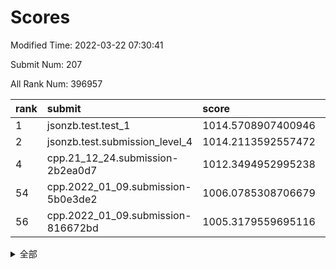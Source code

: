 # Scores

Modified Time: 2022-03-22 07:30:41

Submit Num: 207

All Rank Num: 396957

| rank |               submit               |       score        |       sigma        | pk_num |
| :--- | :--------------------------------- | :----------------- | :----------------- | :----- |
| 1    | jsonzb.test.test_1                 | 1014.5708907400946 | 0.8518729731950895 | 7670   |
| 2    | jsonzb.test.submission_level_4     | 1014.2113592557472 | 0.8228894717944989 | 7674   |
| 4    | cpp.21_12_24.submission-2b2ea0d7   | 1012.3494952995238 | 0.8014004236896317 | 7666   |
| 54   | cpp.2022_01_09.submission-5b0e3de2 | 1006.0785308706679 | 0.7366823947046429 | 7672   |
| 56   | cpp.2022_01_09.submission-816672bd | 1005.3179559695116 | 0.71824542226613   | 7672   |


<details>
<summary>全部</summary>

| rank |                 submit                 |       score        |       sigma        | pk_num |
| :--- | :------------------------------------- | :----------------- | :----------------- | :----- |
| 1    | jsonzb.test.test_1                     | 1014.5708907400946 | 0.8518729731950895 | 7670   |
| 2    | jsonzb.test.submission_level_4         | 1014.2113592557472 | 0.8228894717944989 | 7674   |
| 3    | gobigger.level_3.submission_level_3_10 | 1012.5501379876324 | 0.7835828092664284 | 7668   |
| 4    | cpp.21_12_24.submission-2b2ea0d7       | 1012.3494952995238 | 0.8014004236896317 | 7666   |
| 5    | gobigger.level_3.submission_level_3_27 | 1011.7062692194618 | 0.7517793812168941 | 7668   |
| 6    | gobigger.level_3.submission_level_3_24 | 1011.4635631085662 | 0.7991322328137456 | 7673   |
| 7    | gobigger.level_3.submission_level_3_12 | 1011.2051538209189 | 0.7664326393524524 | 7666   |
| 8    | gobigger.level_3.submission_level_3_40 | 1010.9318835641004 | 0.7595483185848153 | 7668   |
| 9    | gobigger.level_3.submission_level_3_21 | 1010.9069022483432 | 0.7721457035026734 | 7669   |
| 10   | gobigger.level_3.submission_level_3_7  | 1010.9062225551969 | 0.7838027044545336 | 7669   |
| 11   | gobigger.level_3.submission_level_3_26 | 1010.8997640073567 | 0.77633141352779   | 7673   |
| 12   | gobigger.level_3.submission_level_3_15 | 1010.7450435254308 | 0.7660656424759417 | 7669   |
| 13   | gobigger.level_3.submission_level_3_33 | 1010.6642805685996 | 0.7492310367794851 | 7675   |
| 14   | gobigger.level_3.submission_level_3_48 | 1010.6438744873292 | 0.7688832616450649 | 7671   |
| 15   | gobigger.level_3.submission_level_3_9  | 1010.629751469455  | 0.7953135707986595 | 7674   |
| 16   | gobigger.level_3.submission_level_3_39 | 1010.6138220457848 | 0.7809113154095452 | 7676   |
| 17   | gobigger.level_3.submission_level_3_1  | 1010.5615192331628 | 0.756477264285979  | 7671   |
| 18   | gobigger.level_3.submission_level_3_19 | 1010.4911396096354 | 0.762257355578342  | 7671   |
| 19   | gobigger.level_3.submission_level_3_44 | 1010.4222077926643 | 0.7778153798357197 | 7671   |
| 20   | gobigger.level_3.submission_level_3_37 | 1010.3950881165671 | 0.7530067039226314 | 7667   |
| 21   | gobigger.level_3.submission_level_3_8  | 1010.370345948651  | 0.7669839222101299 | 7667   |
| 22   | gobigger.level_3.submission_level_3_14 | 1010.330394914336  | 0.7720498341247679 | 7675   |
| 23   | gobigger.level_3.submission_level_3_30 | 1010.3232002879174 | 0.7594441371356627 | 7674   |
| 24   | gobigger.level_3.submission_level_3_18 | 1010.3171346025916 | 0.7775448179073967 | 7669   |
| 25   | gobigger.level_3.submission_level_3_35 | 1010.2115502437981 | 0.758542946926371  | 7673   |
| 26   | gobigger.level_3.submission_level_3_36 | 1010.1434681562469 | 0.7408275029545074 | 7666   |
| 27   | gobigger.level_3.submission_level_3_0  | 1010.1353921257247 | 0.7431190119039095 | 7664   |
| 28   | gobigger.level_3.submission_level_3_16 | 1010.0402744146672 | 0.753217346038957  | 7668   |
| 29   | gobigger.level_3.submission_level_3_22 | 1010.0107570438848 | 0.752160310776994  | 7672   |
| 30   | gobigger.level_3.submission_level_3_2  | 1010.0098253957896 | 0.7650581406269935 | 7673   |
| 31   | gobigger.level_3.submission_level_3_42 | 1009.9254727476741 | 0.7629906717920477 | 7669   |
| 32   | gobigger.level_3.submission_level_3_13 | 1009.8613154839095 | 0.7546720041766565 | 7668   |
| 33   | gobigger.level_3.submission_level_3_31 | 1009.7823302899326 | 0.7738231957434651 | 7672   |
| 34   | gobigger.level_3.submission_level_3_49 | 1009.6634941241826 | 0.7451136449662171 | 7673   |
| 35   | gobigger.level_3.submission_level_3_4  | 1009.641098103626  | 0.7565536272283081 | 7670   |
| 36   | gobigger.level_3.submission_level_3_23 | 1009.5673970566071 | 0.7506980390599235 | 7670   |
| 37   | gobigger.level_3.submission_level_3_11 | 1009.5634111068676 | 0.7497389164410264 | 7667   |
| 38   | gobigger.level_3.submission_level_3_47 | 1009.5599521126601 | 0.7419531000334767 | 7669   |
| 39   | gobigger.level_3.submission_level_3_43 | 1009.4906178069915 | 0.7626364519066364 | 7671   |
| 40   | gobigger.level_3.submission_level_3_3  | 1009.4583769700117 | 0.7574604712103064 | 7674   |
| 41   | gobigger.level_3.submission_level_3_38 | 1009.4297216155614 | 0.7252432253720935 | 7669   |
| 42   | gobigger.level_3.submission_level_3_6  | 1009.3512107794937 | 0.7630064292828749 | 7676   |
| 43   | gobigger.level_3.submission_level_3_32 | 1009.3338566179929 | 0.7420313720065725 | 7672   |
| 44   | gobigger.level_3.submission_level_3_34 | 1009.3041089335038 | 0.7461719874670535 | 7671   |
| 45   | gobigger.level_3.submission_level_3_25 | 1009.0595196260795 | 0.7416962875999222 | 7671   |
| 46   | gobigger.level_3.submission_level_3_5  | 1009.0232752402886 | 0.7416721393207819 | 7669   |
| 47   | gobigger.level_3.submission_level_3_29 | 1008.8990102568793 | 0.748441038027697  | 7669   |
| 48   | gobigger.level_3.submission_level_3_41 | 1008.7996159359798 | 0.7491584317040895 | 7674   |
| 49   | gobigger.level_3.submission_level_3_45 | 1008.5186125979927 | 0.7456328897272154 | 7670   |
| 50   | gobigger.level_3.submission_level_3_46 | 1008.4429413007181 | 0.7372882756912871 | 7671   |
| 51   | gobigger.level_3.submission_level_3_20 | 1008.4061408099019 | 0.740545881988478  | 7674   |
| 52   | gobigger.level_3.submission_level_3_28 | 1008.1579279982005 | 0.7484498231517123 | 7673   |
| 53   | gobigger.level_3.submission_level_3_17 | 1007.5049016500978 | 0.7587988557676576 | 7670   |
| 54   | cpp.2022_01_09.submission-5b0e3de2     | 1006.0785308706679 | 0.7366823947046429 | 7672   |
| 55   | gobigger.level_1.submission_level_1_35 | 1005.6489410739638 | 0.7183100665810831 | 7669   |
| 56   | cpp.2022_01_09.submission-816672bd     | 1005.3179559695116 | 0.71824542226613   | 7672   |
| 57   | gobigger.level_1.submission_level_1_24 | 1005.1602414968371 | 0.7315585133450189 | 7673   |
| 58   | gobigger.level_1.submission_level_1_37 | 1005.034631468608  | 0.7137479676346221 | 7672   |
| 59   | gobigger.level_1.submission_level_1_16 | 1004.7821541181968 | 0.7308181363367262 | 7672   |
| 60   | gobigger.level_1.submission_level_1_30 | 1004.4237008239289 | 0.717922144369559  | 7668   |
| 61   | gobigger.level_1.submission_level_1_1  | 1004.1457388829069 | 0.7127549389164489 | 7673   |
| 62   | gobigger.level_1.submission_level_1_42 | 1004.1285829319594 | 0.7163148467647971 | 7669   |
| 63   | gobigger.level_1.submission_level_1_38 | 1003.9941062236935 | 0.7119050484428613 | 7675   |
| 64   | gobigger.level_1.submission_level_1_32 | 1003.8935871069228 | 0.7235859783736889 | 7669   |
| 65   | gobigger.level_1.submission_level_1_29 | 1003.8739204638728 | 0.7362436160345863 | 7677   |
| 66   | gobigger.level_1.submission_level_1_25 | 1003.8479164156263 | 0.7216220852228995 | 7670   |
| 67   | gobigger.level_1.submission_level_1_44 | 1003.8478628805477 | 0.7066081038917881 | 7670   |
| 68   | gobigger.level_1.submission_level_1_28 | 1003.8388701614872 | 0.7252993970413486 | 7669   |
| 69   | gobigger.level_1.submission_level_1_22 | 1003.7225368403105 | 0.7171168938550485 | 7673   |
| 70   | gobigger.level_1.submission_level_1_8  | 1003.6163972579966 | 0.7155802063454524 | 7672   |
| 71   | gobigger.level_1.submission_level_1_49 | 1003.4360999053525 | 0.7213850992206523 | 7665   |
| 72   | gobigger.level_1.submission_level_1_36 | 1003.3962331108628 | 0.7169395554795593 | 7676   |
| 73   | gobigger.level_1.submission_level_1_46 | 1003.3375604382373 | 0.7178479117489415 | 7674   |
| 74   | gobigger.level_1.submission_level_1_4  | 1003.3302973757972 | 0.7136410679246855 | 7669   |
| 75   | gobigger.level_1.submission_level_1_17 | 1003.3161316207093 | 0.7195711359037948 | 7671   |
| 76   | gobigger.level_1.submission_level_1_23 | 1003.2673833739935 | 0.720416978607484  | 7666   |
| 77   | gobigger.level_1.submission_level_1_34 | 1003.2271856033118 | 0.7254739873196582 | 7670   |
| 78   | gobigger.level_1.submission_level_1_45 | 1003.1754950672794 | 0.7093206541682288 | 7671   |
| 79   | gobigger.level_1.submission_level_1_11 | 1003.1690302642365 | 0.7235237563632141 | 7670   |
| 80   | gobigger.level_1.submission_level_1_9  | 1003.1520254910336 | 0.71831125035429   | 7668   |
| 81   | gobigger.level_1.submission_level_1_7  | 1003.0975618904369 | 0.7214701703898775 | 7669   |
| 82   | gobigger.level_1.submission_level_1_13 | 1003.060174253084  | 0.7109869658254837 | 7672   |
| 83   | gobigger.level_1.submission_level_1_26 | 1002.9994862226772 | 0.7260113958149996 | 7670   |
| 84   | gobigger.level_1.submission_level_1_20 | 1002.9235039807992 | 0.7136863656357509 | 7672   |
| 85   | gobigger.level_1.submission_level_1_21 | 1002.905209373347  | 0.7223523861713561 | 7670   |
| 86   | gobigger.level_1.submission_level_1_14 | 1002.8870972199489 | 0.7289041732766707 | 7676   |
| 87   | gobigger.level_1.submission_level_1_12 | 1002.8553779075206 | 0.7237460896871181 | 7667   |
| 88   | gobigger.level_1.submission_level_1_6  | 1002.7876603352653 | 0.7050293821036296 | 7671   |
| 89   | gobigger.level_1.submission_level_1_27 | 1002.7404904762301 | 0.7284332089131217 | 7667   |
| 90   | gobigger.level_1.submission_level_1_18 | 1002.7191702888166 | 0.7196324299335689 | 7672   |
| 91   | gobigger.level_1.submission_level_1_5  | 1002.7134477383516 | 0.7211386995326752 | 7674   |
| 92   | gobigger.level_1.submission_level_1_15 | 1002.7037986330612 | 0.7092147401018468 | 7676   |
| 93   | gobigger.level_1.submission_level_1_33 | 1002.6984642040737 | 0.7101394016439412 | 7672   |
| 94   | gobigger.level_1.submission_level_1_43 | 1002.6660548104079 | 0.7106629120123686 | 7669   |
| 95   | gobigger.level_1.submission_level_1_40 | 1002.6172233414958 | 0.7080599648722208 | 7671   |
| 96   | gobigger.level_1.submission_level_1_10 | 1002.5369510121574 | 0.7207602445845364 | 7677   |
| 97   | gobigger.level_1.submission_level_1_3  | 1002.4871175171326 | 0.7174036554617963 | 7673   |
| 98   | gobigger.level_1.submission_level_1_0  | 1002.41190983972   | 0.7077801520543258 | 7672   |
| 99   | gobigger.level_1.submission_level_1_41 | 1002.391513966539  | 0.7084381841642441 | 7667   |
| 100  | gobigger.level_1.submission_level_1_48 | 1002.3553868497426 | 0.7185510982196996 | 7670   |
| 101  | gobigger.level_1.submission_level_1_47 | 1002.2260023761274 | 0.7122172194361408 | 7672   |
| 102  | gobigger.level_1.submission_level_1_2  | 1002.224483688886  | 0.7118509175334058 | 7665   |
| 103  | gobigger.level_1.submission_level_1_31 | 1002.0636852349846 | 0.7061618709229517 | 7670   |
| 104  | gobigger.level_1.submission_level_1_39 | 1001.9801256033743 | 0.70869265072668   | 7670   |
| 105  | gobigger.level_1.submission_level_1_19 | 1001.8669738485853 | 0.7068410666235153 | 7666   |
| 106  | gobigger.random.submission_random_28   | 997.7699452134804  | 0.7080272280460557 | 7668   |
| 107  | gobigger.random.submission_random_46   | 997.2424368685097  | 0.7008328405304071 | 7672   |
| 108  | gobigger.random.submission_random_4    | 997.1928284681125  | 0.7095863569795232 | 7670   |
| 109  | gobigger.random.submission_random_39   | 997.0720114734222  | 0.6998243171111996 | 7674   |
| 110  | gobigger.random.submission_random_8    | 997.0670786320682  | 0.7093534485518791 | 7673   |
| 111  | gobigger.random.submission_random_47   | 997.0497015306603  | 0.7000368330577202 | 7672   |
| 112  | gobigger.random.submission_random_6    | 996.893035047521   | 0.7103820159466929 | 7672   |
| 113  | gobigger.random.submission_random_10   | 996.8544266251238  | 0.7064681186041649 | 7670   |
| 114  | gobigger.random.submission_random_43   | 996.7612408323774  | 0.7092199920455462 | 7666   |
| 115  | gobigger.random.submission_random_40   | 996.7250357980437  | 0.7204109035307765 | 7673   |
| 116  | gobigger.random.submission_random_45   | 996.6862189643283  | 0.7120603420765834 | 7669   |
| 117  | gobigger.random.submission_random_24   | 996.6663298451343  | 0.7111244546360526 | 7673   |
| 118  | gobigger.random.submission_random_15   | 996.649834407638   | 0.7169698705492348 | 7672   |
| 119  | gobigger.random.submission_random_26   | 996.5258429442302  | 0.7117866581579065 | 7672   |
| 120  | gobigger.random.submission_random_23   | 996.4888052153414  | 0.6986223519248684 | 7666   |
| 121  | gobigger.random.submission_random_0    | 996.3695709618386  | 0.6985624833843531 | 7674   |
| 122  | gobigger.random.submission_random_32   | 996.317820011154   | 0.7113761317061712 | 7666   |
| 123  | gobigger.random.submission_random_19   | 996.2986210551494  | 0.7055916382282835 | 7667   |
| 124  | gobigger.random.submission_random_5    | 996.1598554626077  | 0.7211694202789173 | 7670   |
| 125  | gobigger.random.submission_random_31   | 996.1399027774984  | 0.7119508952258415 | 7670   |
| 126  | gobigger.random.submission_random_34   | 996.0447720068065  | 0.6979047459038822 | 7664   |
| 127  | gobigger.random.submission_random_7    | 995.95556326017    | 0.698520437117435  | 7668   |
| 128  | gobigger.random.submission_random_2    | 995.928579245093   | 0.7031345809891553 | 7671   |
| 129  | gobigger.random.submission_random_12   | 995.8758096089426  | 0.713945762004887  | 7669   |
| 130  | gobigger.random.submission_random_22   | 995.8290771108096  | 0.7171882178378461 | 7672   |
| 131  | gobigger.random.submission_random_49   | 995.8130032965207  | 0.7261041070051326 | 7669   |
| 132  | gobigger.random.submission_random_13   | 995.7345705152518  | 0.7071024315162381 | 7667   |
| 133  | gobigger.random.submission_random_38   | 995.7211659897016  | 0.7086677487270744 | 7671   |
| 134  | gobigger.random.submission_random_44   | 995.712364554872   | 0.7126398915287941 | 7674   |
| 135  | gobigger.random.submission_random_14   | 995.6466922715191  | 0.7113550737412646 | 7669   |
| 136  | gobigger.random.submission_random_36   | 995.5263295926223  | 0.7047990299687782 | 7678   |
| 137  | gobigger.random.submission_random_18   | 995.5211368440257  | 0.7197746785242336 | 7674   |
| 138  | gobigger.random.submission_random_42   | 995.5079900532801  | 0.7103662037004426 | 7672   |
| 139  | gobigger.random.submission_random_41   | 995.4971453234933  | 0.7179548055202264 | 7672   |
| 140  | gobigger.random.submission_random_30   | 995.4244438516088  | 0.7153385988344583 | 7671   |
| 141  | gobigger.random.submission_random_27   | 995.4201923139881  | 0.7118062328718798 | 7674   |
| 142  | gobigger.random.submission_random_21   | 995.3545900163663  | 0.7106113674750061 | 7670   |
| 143  | gobigger.random.submission_random_37   | 995.3357813527371  | 0.7077589004470284 | 7673   |
| 144  | gobigger.random.submission_random_35   | 995.3353892827579  | 0.7095347890137796 | 7673   |
| 145  | gobigger.random.submission_random_3    | 995.3271829832696  | 0.7177872195101772 | 7672   |
| 146  | gobigger.random.submission_random_11   | 995.3027699657368  | 0.7079112715213614 | 7670   |
| 147  | gobigger.random.submission_random_25   | 995.2780430573374  | 0.7027401315787016 | 7670   |
| 148  | gobigger.random.submission_random_1    | 995.2416378387885  | 0.7146720470343418 | 7669   |
| 149  | gobigger.random.submission_random_16   | 995.126822489697   | 0.7077600149665666 | 7671   |
| 150  | gobigger.random.submission_random_33   | 995.1116337877426  | 0.7380244914290425 | 7669   |
| 151  | gobigger.random.submission_random_17   | 995.0244863682706  | 0.7143690729174663 | 7670   |
| 152  | gobigger.random.submission_random_20   | 995.0193377936159  | 0.7110948609677439 | 7675   |
| 153  | gobigger.random.submission_random_48   | 994.8943475630017  | 0.7125774453226007 | 7672   |
| 154  | gobigger.random.submission_random_29   | 994.8912850027723  | 0.7127357441583936 | 7668   |
| 155  | gobigger.random.submission_random_9    | 994.8082986838691  | 0.7237353287750299 | 7667   |
| 156  | gobigger.level_2.submission_level_2_36 | 994.1741025883784  | 0.7321795171192295 | 7670   |
| 157  | gobigger.level_2.submission_level_2_7  | 993.7887083578663  | 0.7289784483564686 | 7670   |
| 158  | gobigger.level_2.submission_level_2_47 | 993.7819150604511  | 0.7271110363101825 | 7671   |
| 159  | gobigger.level_2.submission_level_2_18 | 993.5705453567622  | 0.7352715061425202 | 7666   |
| 160  | gobigger.level_2.submission_level_2_5  | 993.5353272686351  | 0.739854788595783  | 7668   |
| 161  | gobigger.level_2.submission_level_2_10 | 993.4378884469781  | 0.7431672743325787 | 7671   |
| 162  | gobigger.level_2.submission_level_2_25 | 993.2348296958097  | 0.7487525724773696 | 7673   |
| 163  | gobigger.level_2.submission_level_2_6  | 993.1329140627176  | 0.7363953513559025 | 7674   |
| 164  | gobigger.level_2.submission_level_2_48 | 992.8904969160286  | 0.7391154374038892 | 7673   |
| 165  | gobigger.level_2.submission_level_2_43 | 992.8360274294247  | 0.75488300949305   | 7676   |
| 166  | gobigger.level_2.submission_level_2_30 | 992.8100126151669  | 0.7431482423916911 | 7670   |
| 167  | gobigger.level_2.submission_level_2_39 | 992.700371698677   | 0.7441048036745098 | 7668   |
| 168  | gobigger.level_2.submission_level_2_14 | 992.6640624699495  | 0.7468694506172553 | 7668   |
| 169  | gobigger.level_2.submission_level_2_40 | 992.5748173988746  | 0.7373168552245242 | 7672   |
| 170  | gobigger.level_2.submission_level_2_15 | 992.5589239681418  | 0.7671034692664669 | 7673   |
| 171  | gobigger.level_2.submission_level_2_37 | 992.5505075940964  | 0.7456504199330557 | 7671   |
| 172  | gobigger.level_2.submission_level_2_38 | 992.4903663727194  | 0.7338844205547629 | 7670   |
| 173  | gobigger.level_2.submission_level_2_8  | 992.4863823519821  | 0.7571520562010152 | 7673   |
| 174  | gobigger.level_2.submission_level_2_35 | 992.4784627086652  | 0.7383584545005543 | 7673   |
| 175  | gobigger.level_2.submission_level_2_34 | 992.4407990862179  | 0.7432094473742664 | 7673   |
| 176  | gobigger.level_2.submission_level_2_1  | 992.3114486204283  | 0.7338265419328435 | 7669   |
| 177  | gobigger.level_2.submission_level_2_44 | 992.2301501925267  | 0.7617163610866722 | 7672   |
| 178  | gobigger.level_2.submission_level_2_29 | 992.2012266572029  | 0.7371128255102405 | 7673   |
| 179  | gobigger.level_2.submission_level_2_26 | 992.1979853358048  | 0.7498213233724828 | 7670   |
| 180  | gobigger.level_2.submission_level_2_9  | 992.1913305732717  | 0.7382344809341557 | 7675   |
| 181  | gobigger.level_2.submission_level_2_28 | 992.1565008624849  | 0.7513158042722976 | 7672   |
| 182  | gobigger.level_2.submission_level_2_45 | 992.1163910976019  | 0.7519804222172286 | 7665   |
| 183  | gobigger.level_2.submission_level_2_3  | 992.0892650759595  | 0.7489133531975569 | 7674   |
| 184  | gobigger.level_2.submission_level_2_13 | 992.0028716117201  | 0.7464793159733665 | 7673   |
| 185  | gobigger.level_2.submission_level_2_42 | 991.9500700160669  | 0.7466477661867819 | 7677   |
| 186  | gobigger.level_2.submission_level_2_12 | 991.9017848548249  | 0.7571618933377965 | 7670   |
| 187  | gobigger.level_2.submission_level_2_2  | 991.8740152680718  | 0.7612837162293795 | 7668   |
| 188  | gobigger.level_2.submission_level_2_11 | 991.817970979716   | 0.7320632462752906 | 7669   |
| 189  | gobigger.level_2.submission_level_2_31 | 991.6402782931152  | 0.743263879082139  | 7667   |
| 190  | gobigger.level_2.submission_level_2_49 | 991.6116689583852  | 0.7543824737767092 | 7668   |
| 191  | gobigger.level_2.submission_level_2_4  | 991.4895638729989  | 0.7340599302353453 | 7669   |
| 192  | gobigger.level_2.submission_level_2_23 | 991.4695034717386  | 0.7453688192195355 | 7666   |
| 193  | gobigger.level_2.submission_level_2_33 | 991.4527297069839  | 0.7435467129653566 | 7668   |
| 194  | gobigger.level_2.submission_level_2_22 | 991.440312367033   | 0.7483527397617052 | 7668   |
| 195  | gobigger.level_2.submission_level_2_41 | 991.3188647823915  | 0.730976854156241  | 7675   |
| 196  | gobigger.level_2.submission_level_2_16 | 991.2307300994539  | 0.7581587044624344 | 7672   |
| 197  | gobigger.level_2.submission_level_2_19 | 991.2096849093798  | 0.7658196432657676 | 7674   |
| 198  | gobigger.level_2.submission_level_2_17 | 991.1927259653235  | 0.7687333476528507 | 7671   |
| 199  | gobigger.level_2.submission_level_2_46 | 991.1850415905692  | 0.7538574611028296 | 7667   |
| 200  | gobigger.level_2.submission_level_2_27 | 991.1414918043996  | 0.7485458169198562 | 7669   |
| 201  | gobigger.level_2.submission_level_2_32 | 991.1027921587889  | 0.7632840933357347 | 7671   |
| 202  | gobigger.level_2.submission_level_2_20 | 991.047975870296   | 0.7748820853120256 | 7670   |
| 203  | gobigger.level_2.submission_level_2_0  | 990.955684436102   | 0.7387254806988521 | 7672   |
| 204  | gobigger.level_2.submission_level_2_21 | 990.8000298231059  | 0.7462892816443332 | 7667   |
| 205  | gobigger.level_2.submission_level_2_24 | 989.5766867492126  | 0.7690883434295798 | 7667   |
| 206  | gobigger.none.submission_none_0        | 976.9228582647404  | 1.4371323814208206 | 7665   |
| 207  | gobigger.none.submission_none_1        | 975.664048363413   | 1.5953568806144762 | 7675   |

</details>